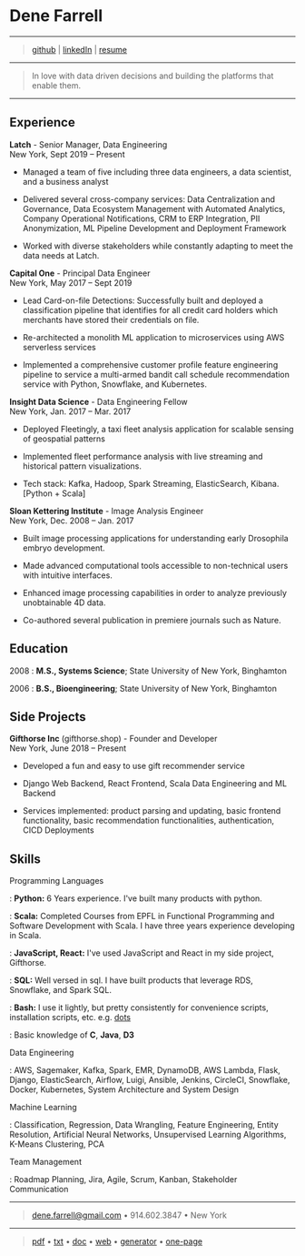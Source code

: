Dene Farrell
============

----

> [github] | 
> [linkedIn] |
> [resume][web]

----

>  In love with data driven decisions and building the platforms that enable them.

----

Experience
---------
**Latch** - Senior Manager, Data Engineering  
New York, Sept 2019 – Present  

* Managed a team of five including three data engineers, a data scientist, and a business analyst

* Delivered several cross-company services: Data Centralization and Governance, Data Ecosystem Management with Automated Analytics, Company Operational Notifications, CRM to ERP Integration, PII Anonymization, ML Pipeline Development and Deployment Framework 

* Worked with diverse stakeholders while constantly adapting to meet the data needs at Latch.

**Capital One** - Principal Data Engineer  
New York, May 2017 – Sept 2019  

* Lead Card-on-file Detections: Successfully built and deployed a classification pipeline that identifies for all credit card holders which merchants have stored their credentials on file.

* Re-architected a monolith ML application to microservices using AWS serverless services

* Implemented a comprehensive customer profile feature engineering pipeline to service a multi-armed bandit call schedule recommendation service with Python, Snowflake, and Kubernetes.

**Insight Data Science** - Data Engineering Fellow  
New York, Jan. 2017 – Mar. 2017  

* Deployed Fleetingly, a taxi fleet analysis application for scalable sensing of geospatial patterns

* Implemented fleet performance analysis with live streaming and historical pattern visualizations. 

* Tech stack: Kafka, Hadoop, Spark Streaming, ElasticSearch, Kibana. [Python + Scala]

**Sloan Kettering Institute** - Image Analysis Engineer  
New York, Dec. 2008 – Jan. 2017  

* Built image processing applications for understanding early Drosophila embryo development.

* Made advanced computational tools accessible to non-technical users with intuitive interfaces.

* Enhanced image processing capabilities in order to analyze previously unobtainable 4D data.

* Co-authored several publication in premiere journals such as Nature.

Education
---------

2008
:   **M.S., Systems Science**; State University of New York, Binghamton

2006
:   **B.S., Bioengineering**; State University of New York, Binghamton
								      

Side Projects
--------------------

**Gifthorse Inc** (gifthorse.shop) - Founder and Developer  
New York, June 2018 – Present

* Developed a fun and easy to use gift recommender service

* Django Web Backend, React Frontend, Scala Data Engineering and ML Backend

* Services implemented: product parsing and updating, basic frontend functionality, basic recommendation functionalities, authentication, CICD Deployments

Skills
--------------------

Programming Languages

:   **Python:** 6 Years experience. I've built many products with python. 

:   **Scala:** Completed Courses from EPFL in Functional Programming and Software Development with Scala. I have three years experience developing in Scala. 

:   **JavaScript, React:** I've used JavaScript and React in my side project, Gifthorse.

:   **SQL:** Well versed in sql. I have built products that leverage RDS, Snowflake, and Spark SQL. 

:   **Bash:** I use it lightly, but pretty consistently for convenience scripts, installation scripts, etc. e.g. [dots]

:   Basic knowledge of **C**, **Java**, **D3**


Data Engineering

:   AWS, Sagemaker, Kafka, Spark, EMR, DynamoDB, AWS Lambda, Flask, Django, ElasticSearch, Airflow, Luigi, Ansible, Jenkins, CircleCI, Snowflake, Docker, Kubernetes, System Architecture and System Design

Machine Learning

:   Classification, Regression, Data Wrangling, Feature Engineering, Entity Resolution, Artificial Neural Networks, Unsupervised Learning Algorithms, K-Means Clustering, PCA

Team Management 

:    Roadmap Planning, Jira, Agile, Scrum, Kanban, Stakeholder Communication  

----

> <dene.farrell@gmail.com> • 914.602.3847 • New York

---- 

> [pdf] • [txt] • [doc] • [web] • [generator] • [one-page]

[pdf]: https://dfarrel1.github.io/index.pdf "pdf version"
[txt]: https://dfarrel1.github.io/index.txt "tex version"
[doc]: https://dfarrel1.github.io/index.docx "doc version"
[web]: https://dfarrel1.github.io/ "web version"
[generator]: https://github.com/dfarrel1/dfarrel1.github.io/ "resume generator"
[one-page]: https://dfarrel1.github.io/one-page/Dene-Farrell-resume-2020-July-onepage.pdf "one page pdf"
[github]: https://github.com/dfarrel1
[linkedin]: https://www.linkedin.com/in/denefarrell/
[gifthorse]: https://gifthorse.shop
[dots]: https://github.com/dfarrel1/dots


